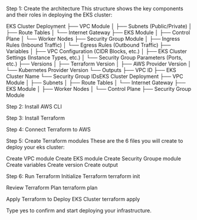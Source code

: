 Step 1: Create the architecture
This structure shows the key components and their roles in deploying the EKS cluster:

EKS Cluster Deployment
├── VPC Module
│   ├── Subnets (Public/Private)
│   ├── Route Tables
│   └── Internet Gateway
├── EKS Module
│   ├── Control Plane
│   └── Worker Nodes
├── Security Group Module
│   ├── Ingress Rules (Inbound Traffic)
│   └── Egress Rules (Outbound Traffic)
├── Variables
│   ├── VPC Configuration (CIDR Blocks, etc.)
│   ├── EKS Cluster Settings (Instance Types, etc.)
│   └── Security Group Parameters (Ports, etc.)
├── Versions
│   ├── Terraform Version
│   ├── AWS Provider Version
│   └── Kubernetes Provider Version
└── Outputs
    ├── VPC ID
    ├── EKS Cluster Name
    └── Security Group IDsEKS Cluster Deployment
├── VPC Module
│ ├── Subnets
│ ├── Route Tables
│ └── Internet Gateway
├── EKS Module
│ ├── Worker Nodes
│ └── Control Plane
├── Security Group Module


Step 2: Install AWS CLI

Step 3: Install Terraform

Step 4: Connect Terraform to AWS

Step 5: Create Terraform modules
These are the 6 files you will create to deploy your eks cluster:

Create VPC module
Create EKS module
Create Security Groupe module
Create variables
Create version
Create output



Step 6: Run Terraform
Initialize Terraform
terraform init

Review Terraform Plan
terraform plan

Apply Terraform to Deploy EKS Cluster
terraform apply

Type yes to confirm and start deploying your infrastructure.

